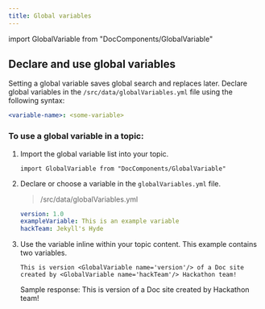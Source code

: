 ```yaml
---
title: Global variables
---
```


import GlobalVariable from "DocComponents/GlobalVariable"

## Declare and use global variables

Setting a global variable saves global search and replaces later. Declare global variables in the `/src/data/globalVariables.yml` file using the following syntax:

```yaml
<variable-name>: <some-variable>
```

### To use a global variable in a topic:

1. Import the global variable list into your topic.

   ```gfm
   import GlobalVariable from "DocComponents/GlobalVariable"
   ```

1. Declare or choose a variable in the `globalVariables.yml` file.

   > /src/data/globalVariables.yml

   ```yaml
   version: 1.0
   exampleVariable: This is an example variable
   hackTeam: Jekyll's Hyde
   ```

1. Use the variable inline within your topic content. This example contains two variables.

   ```gfm
   This is version <GlobalVariable name='version'/> of a Doc site created by <GlobalVariable name='hackTeam'/> Hackathon team!
   ```

   Sample response:
   This is version <GlobalVariable name='version'/> of a Doc site created by <GlobalVariable name='hackTeam'/> Hackathon team!
